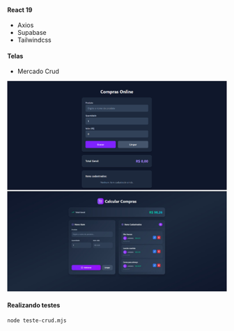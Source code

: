 #### React 19 
* Axios 
* Supabase 
* Tailwindcss

#### Telas
* Mercado Crud

<img src="./preview/tela-mercado.png" alt="">
<img src="./preview/versao-2.jpg" alt="">

#### Realizando testes
```
node teste-crud.mjs
```